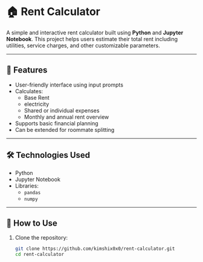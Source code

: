 # 🏠 Rent Calculator

A simple and interactive rent calculator built using **Python** and **Jupyter Notebook**. This project helps users estimate their total rent including utilities, service charges, and other customizable parameters.

---

## 📌 Features

- User-friendly interface using input prompts
- Calculates:
  - Base Rent
  - electricity
  - Shared or individual expenses
  - Monthly and annual rent overview
- Supports basic financial planning
- Can be extended for roommate splitting

---

## 🛠️ Technologies Used

- Python 
- Jupyter Notebook
- Libraries:
  - `pandas`
  - `numpy`

---

## 🚀 How to Use

1. Clone the repository:
   ```bash
   git clone https://github.com/kimshix0x0/rent-calculator.git
   cd rent-calculator
